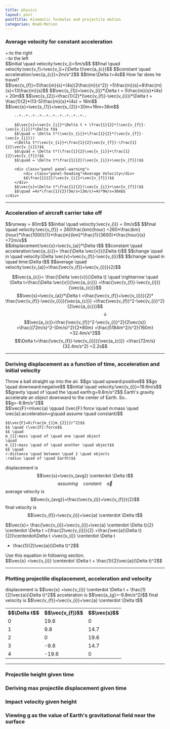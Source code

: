 ```yaml
---
title: physics
layout: post
postTitle: Kinematic formulas and projectile motion 
categories: OneD-Motion
---
```


### Average velocity for constant acceleration

<div class="panel">
	+:to the right<br>
	-:to the left<br>
	$$initial \quad velocity:\vec{v_i}=5m/s$$
	$$final \quad velocity:\vec{v_f}=\vec{v_i}+(\Delta t)\vec{a_{c}}$$
	$$constant \quad acceleration:\vec{a_{c}}=2m/s^2$$
	$$time:\Delta t=4s$$
	How far does he travel?  
</div>

<div class="row">
	<div class="col-sm-6">
		<div id="svg01"></div>
	</div>
	<div class="col-sm-6">
		$$\vec{v_{f}}=5\frac{m}{s}+(4s)(2\frac{m}{s^2})
		=5\frac{m}{s}+8\frac{m}{s}=13\frac{m}{s}$$
		$$\vec{s_{1}}=\vec{v_{i}}*\Delta t 
		= 5\frac{m}{s}*(4s) = 20m$$
		$$\vec{s_{2}}=\frac{1}{2}*(\vec{v_{f}}-\vec{v_{i}})*\Delta t 
		= \frac{1}{2}*(13-5)\frac{m}{s}*(4s) = 16m$$
		$$\vec{s}=\vec{s_{1}}+\vec{s_{2}}=20m+16m=36m$$

		--*--*--*--*--*--*--*--*--*--*--

		$$\vec{s}=\vec{v_{i}}*\Delta t + \frac{1}{2}*(\vec{v_{f}}-\vec{v_{i}})*\Delta t$$
		$$\quad = \Delta t*(\vec{v_{i}}+\frac{1}{2}*(\vec{v_{f}}-\vec{v_{i}}))
		=\Delta t*(\vec{v_{i}}+\frac{1}{2}\vec{v_{f}}-\frac{1}{2}\vec{v_{i}})$$
		$$\quad = \Delta t*(\frac{1}{2}\vec{v_{i}}+\frac{1}{2}\vec{v_{f}})$$
		$$\quad = \Delta t*\frac{1}{2}(\vec{v_{i}}+\vec{v_{f}})$$

		<div class="panel panel-warning">
			<div class="panel-heading">Average Velocity</div>
			$$\frac{1}{2}(\vec{v_{i}}+\vec{v_{f}})$$	
		</div>
		$$\vec{s}=\Delta t*\frac{1}{2}(\vec{v_{i}}+\vec{v_{f}})$$
		$$\quad =4s*\frac{1}{2}(5m/s+13m/s)=4s*9m/s=36m$$
	</div>
</div>

------

### Acceleration of aircraft carrier take off

<div class="panel">
	$$runway = 80m$$
	$$initial \quad velocity:\vec{v_{i}} = 0m/s$$
	$$final \quad velocity:\vec{v_{f}} = 260\frac{km}{hour}
	=260*\frac{km}{hour}*\frac{1000}{1}*\frac{m}{km}*\frac{1}{3600}*\frac{hour}{s}
	=72m/s$$
</div>
<div class="panel">
	$$displacement:\vec{s}=\vec{v_{a}}*\Delta t$$
	$$constant \quad acceleration:\vec{a_{c}}= \frac{\Delta \vec{v}}{\Delta t}$$
	$$change \quad in \quad velocity:\Delta \vec{v}=\vec{v_{f}}-\vec{v_{i}}$$
	$$change \quad in \quad time:\Delta t$$
	$$average \quad velocity:\vec{v_{a}}=\frac{\vec{v_{f}}+\vec{v_{i}}}{2}$$
</div>

$$\vec{a_{c}}= \frac{\Delta \vec{v}}{\Delta t}
\quad \rightarrow \quad 
\Delta t=\frac{\Delta \vec{v}}{\vec{a_{c}}}
=\frac{\vec{v_{f}}-\vec{v_{i}}}{\vec{a_{c}}}$$
$$\vec{s}=\vec{v_{a}}*\Delta t
=\frac{\vec{v_{f}}+\vec{v_{i}}}{2}*
\frac{\vec{v_{f}}-\vec{v_{i}}}{\vec{a_{c}}}
=\frac{\vec{v_{f}}^2-\vec{v_{i}}^2}{2\vec{a_{c}}}$$
$$\qquad\qquad\qquad\qquad\downarrow$$
$$\vec{a_{c}}=\frac{\vec{v_{f}}^2-\vec{v_{i}}^2}{2\vec{s}}
=\frac{(72m/s)^2-(0m/s)^2}{2*80m}
=\frac{5184m^2/s^2}{160m}
=32.4m/s^2$$
$$\Delta t=\frac{\vec{v_{f}}-\vec{v_{i}}}{\vec{a_{c}}}
=\frac{72m/s}{32.4m/s^2}
=2.2s$$



------

### Deriving displacement as a function of time, acceleration and initial velocity

<div class="panel">
	Throw a ball straight up into the air.
	$$go \quad upward:positive$$
	$$go \quad downward:negative$$
	$$initial \quad velocity:\vec{v_{i}}=19.6m/s$$
	$$gravity \quad of \quad the \quad earth:g=9.8m/s^2$$
	Earth's gravity accelerate an object downward to the center of Earth. So..
	$$g=-9.8m/s^2$$
</div>
<div class="panel">
	$$\vec{F}=m\vec{a} 
	\qquad 
	(\vec{F}:force \quad 
	m:mass \quad 
	\vec{a}:acceleration=g\quad assume \quad constant)$$

	$$\vec{F}=G\frac{m_{1}m_{2}}{r^2}$$
	$$ \quad (\vec{F}:force$$
	$$ \quad 
	m_{1}:mass \quad of \quad one \quad object
	\quad
	m_{2}:mass \quad of \quad another \quad object$$
	$$ \quad
	r:distance \quad between \quad 2 \quad objects
	:radius \quad of \quad Earth)$$
</div>

displacement is
$$\vec{s}=\vec{v_{avg}} \centerdot \Delta t$$
$$assuming \quad constant \quad \vec{a}$$
average velocity is
$$\vec{v_{avg}}=\frac{\vec{v_{i}}+\vec{v_{f}}}{2}$$
final velocity is
$$\vec{v_{f}}=\vec{v_{i}}+\vec{a} \centerdot \Delta t$$ 

$$\vec{s}=
\frac{\vec{v_{i}}+\vec{v_{i}}+\vec{a} \centerdot \Delta t}{2}
\centerdot \Delta t
=(\frac{2\vec{v_{i}}}{2}
+\frac{\vec{a}\Delta t}{2})\centerdot\Delta t
=\vec{v_{i}} \centerdot \Delta t 
+ \frac{1}{2}\vec{a}(\Delta t)^2$$

<div class="panel">
	<div class="panel^heading">
		Use this equation in following section.
	</div>
$$\vec{s}
=\vec{v_{i}} \centerdot \Delta t 
+ \frac{1}{2}\vec{a}(\Delta t)^2$$
</div>

------

### Plotting projectile displacement, acceleration and velocity

<div class="row">
	<div class="col-sm-6">
		<div class="panel">
			displacement is
			$$\vec{s}
			=\vec{v_{i}} \centerdot \Delta t 
			+ \frac{1}{2}\vec{a}(\Delta t)^2$$
			acceleration is
			$$\vec{a_{g}=-9.8m/s^2}$$
			final velocity is
			$$\vec{v_{f}}=\vec{v_{i}}+\vec{a} \centerdot \Delta t$$ 
		</div>
	</div>
	<div class="col-sm-3">
		<table class="table">
			<tr>
				<th>$$\Delta t$$</th>
				<th>$$\vec{v_{f}}$$</th>
				<th>$$\vec{s}$$</th>
			</tr>	
			<tr>
				<td>0</td>
				<td>19.6</td>
				<td>0</td>
			</tr>
			<tr>
				<td>1</td>
				<td>9.8</td>
				<td>14.7</td>
			</tr>
			<tr>
				<td>2</td>
				<td>0</td>
				<td>19.6</td>
			</tr>
			<tr>
				<td>3</td>
				<td>-9.8</td>
				<td>14.7</td>
			</tr>
			<tr>
				<td>4</td>
				<td>-19.6</td>
				<td>0</td>
			</tr>
		</table>
	</div>

</div>
<div class="row">
	<div class="col-sm-6">
		<div id="svg02"></div>
	</div>
	<div class="col-sm-6">
		<div id="svg03"></div>
	</div>
</div>


------

### Projectile height given time

### Deriving max projectile displacement given time

### Impact velocity given height

### Viewing g as the value of Earth's gravitational field near the surface 


<script type="text/javascript" src="http://cdn.mathjax.org/mathjax/latest/MathJax.js?config=TeX-AMS-MML_HTMLorMML"></script>
<script src="http://d3js.org/d3.v3.min.js" charset="utf-8"></script>
<script>

  var height = 400;
  var width = 400;

/**
	average velocity
*/

var svg01 = d3.select("#svg01")
                .append("svg")
                .attr("height",height)
                .attr("width",width);

/* 軸 */
var scale01X = d3.scale.linear()
                .domain([0,6])
                .range([50,380]);
var scale01Y = d3.scale.linear()
                .domain([0,15])
                .range([360,30]);

var xAxis01 = d3.svg.axis()
                  .scale(scale01X)
                  .tickValues([0, 1, 2, 3, 4, 5, 6])
                  .tickPadding(5)
                  .tickFormat(d3.format("d"));

var xAxis01Group = svg01.append("g")
                      .attr("transform","translate(0,"+ scale01Y(0)+")")
                      .attr("stroke","white")
                      .style("fill","none")
                      .call(xAxis01);   

var yAxis01 = d3.svg.axis()
                  .scale(scale01Y)
                  .orient(["left"])
                  .tickPadding(0)
                  .tickValues([0,1,2,3,4,5,6,7,8,9,10,11,12,13,14,15]);

var yAxis01Group = svg01.append("g")
.attr("transform","translate(" + scale01X(0) + ",0)")
                      .attr("stroke","white")
                      .style("fill","none")
                      .call(yAxis01);                                              
var curve011Data = [
	{"x":0,"y0":0,"y1":5},
	{"x":1,"y0":0,"y1":5},
	{"x":2,"y0":0,"y1":5},
	{"x":3,"y0":0,"y1":5},
	{"x":4,"y0":0,"y1":5},
];
var curve012Data = [
	{"x":0,"y0":5,"y1":5},
	{"x":1,"y0":5,"y1":7},
	{"x":2,"y0":5,"y1":9},
	{"x":3,"y0":5,"y1":11},
	{"x":4,"y0":5,"y1":13}
];
var area01 = d3.svg.area()
        .x(function(d,i) { return scale01X(d.x);})
        .y0(function(d,i) { return scale01Y(d.y0);})
        .y1(function(d,i) { return scale01Y(d.y1);});

svg01.append("path")
        .attr("d", area01(curve011Data))
        .attr("fill", "blue");
svg01.append("path")
        .attr("d", area01(curve012Data))
        .attr("fill", "green");

// grid
var gridX01 = [1,2,3,4,5,6];
var gridY01 = [1,2,3,4,5,6,7,8,9,10,11,12,13,14,15];

svg01.selectAll(".gridX01")
	.data(gridX01)
	.enter()
	.append("line")
	.attr("x1", function(d){return scale01X(d);})
	.attr("y1", function(d){return scale01Y(0);})
	.attr("x2", function(d){return scale01X(d);})
	.attr("y2", function(d){return scale01Y(15);})
	.attr("class","gridX01")
	.attr("opacity",10)
	.attr("stroke","#666");

svg01.selectAll(".gridY01")
	.data(gridY01)
	.enter()
	.append("line")
	.attr("x1", function(d){return scale01X(0);})
	.attr("y1", function(d){return scale01Y(d);})
	.attr("x2", function(d){return scale01X(6);})
	.attr("y2", function(d){return scale01Y(d);})
	.attr("class","gridY01")
	.attr("opacity",10)
	.attr("stroke","#666");

svg01.append("line")
	.attr("x1", function(d){return scale01X(0);})
	.attr("y1", function(d){return scale01Y(5);})
	.attr("x2", function(d){return scale01X(5);})
	.attr("y2", function(d){return scale01Y(15);})
	.attr("class","gridY01")
	.attr("stroke","#fff");

  /* texts */    
  var text01Data = [
        {"x":-0.5,"y":16,"text":"V(m/s)"},
        {"x":5.2,"y":-1.5,"text":"t(sec)"},
        {"x":1,"y":3,"text":"displacement 1"},
        {"x":1,"y":6,"text":"displacement 2"} ];    
  
  svg01.selectAll(".text01")
      .data(text01Data)
      .enter()
      .append("text")
      .attr("class","text01")
      .attr("x",function(d){return scale01X(d.x)})
      .attr("y",function(d){return scale01Y(d.y)})
      .text(function(d){return d.text})
      .attr("stroke","#fff")
      .attr("font-size","16px")
      .style("fill","white");        

/**
	displacement
*/

var svg02 = d3.select("#svg02")
                .append("svg")
                .attr("height",height)
                .attr("width",width);

/* 軸 */
var scale02X = d3.scale.linear()
                .domain([-0.5,4.2])
                .range([50,380]);
var scale02Y = d3.scale.linear()
                .domain([0,22])
                .range([360,30]);

var xAxis02 = d3.svg.axis()
                  .scale(scale02X)
                  .tickValues([0, 1, 2, 3, 4])
                  .tickPadding(5)
                  .tickFormat(d3.format("d"));

var xAxis02Group = svg02.append("g")
                      .attr("transform","translate(0,"+ scale02Y(0)+")")
                      .attr("stroke","white")
                      .style("fill","none")
                      .call(xAxis02);   

var yAxis02 = d3.svg.axis()
                  .scale(scale02Y)
                  .orient(["left"])
                  .tickPadding(0)
                  .tickValues([5,10,15,20]);

var yAxis02Group = svg02.append("g")
.attr("transform","translate(" + scale02X(0) + ",0)")
                      .attr("stroke","white")
                      .style("fill","none")
                      .call(yAxis02);                            



// grid
var gridX02 = [1,2,3,4];
var gridY02 = [5,10,15,20];

svg02.selectAll(".gridX02")
	.data(gridX02)
	.enter()
	.append("line")
	.attr("x1", function(d){return scale02X(d);})
	.attr("y1", function(d){return scale02Y(0);})
	.attr("x2", function(d){return scale02X(d);})
	.attr("y2", function(d){return scale02Y(20);})
	.attr("class","gridX02")
	.attr("opacity",10)
	.attr("stroke","#666");

svg02.selectAll(".gridY02")
	.data(gridY02)
	.enter()
	.append("line")
	.attr("x1", function(d){return scale02X(0);})
	.attr("y1", function(d){return scale02Y(d);})
	.attr("x2", function(d){return scale02X(4);})
	.attr("y2", function(d){return scale02Y(d);})
	.attr("class","gridY02")
	.attr("opacity",10)
	.attr("stroke","#666");

  /* texts */    
  var text02Data = [
        {"x":-0.5,"y":21,"text":"m"},
        {"x":4.1,"y":-1.5,"text":"t"},
        {"x":1.5,"y":21,"text":"displacement"} ];    
  
  svg02.selectAll(".text02")
      .data(text02Data)
      .enter()
      .append("text")
      .attr("class","text02")
      .attr("x",function(d){return scale02X(d.x)})
      .attr("y",function(d){return scale02Y(d.y)})
      .text(function(d){return d.text})
      .attr("stroke","#fff")
      .attr("font-size","16px")
      .style("fill","white");        

var point02Data = [0,14.7,19.6,14.7,0];

svg02.selectAll(".point02")
				.data(point02Data)
				.enter()
				.append("circle")
				.attr("cx",function(d,i){return scale02X(i) })
				.attr("cy",function(d,i){return scale02Y(d) })
				.attr("r",4)
				.attr("stroke","gold")
				.style("fill","gold")
				.attr("class","point02");

	var line02Data = [];
	for (var i = 0; i < 4.1; i=i+0.1) {
	 				line02Data.push(i);
	 			}; 			
	var line02 = d3.svg.line()
        .x(function(d) { return scale02X(d); })
        .y(function(d) { 
        	return scale02Y(19.6*d + (-9.8*d*d)/2); })
        .interpolate("linear");

 	svg02.append("path")
          .attr("d", line02(line02Data))
          .attr("stroke", "gold")
          .attr("stroke-width", 2)
          .attr("fill", "none");   

/**
	velocity
*/

var svg03 = d3.select("#svg03")
                .append("svg")
                .attr("height",height)
                .attr("width",width);

/* 軸 */
var scale03X = d3.scale.linear()
                .domain([-0.5,4.2])
                .range([50,380]);
var scale03Y = d3.scale.linear()
                .domain([-22,22])
                .range([360,30]);

var xAxis03 = d3.svg.axis()
                  .scale(scale03X)
                  .tickValues([1, 2, 3, 4])
                  .tickPadding(5)
                  .tickFormat(d3.format("d"));

var xAxis03Group = svg03.append("g")
                      .attr("transform","translate(0,"+ scale03Y(0)+")")
                      .attr("stroke","white")
                      .style("fill","none")
                      .call(xAxis03);   

var yAxis03 = d3.svg.axis()
                  .scale(scale03Y)
                  .orient(["left"])
                  .tickPadding(0)
                  .tickValues([-20,-10,0,10,20]);

var yAxis03Group = svg03.append("g")
.attr("transform","translate(" + scale03X(0) + ",0)")
                      .attr("stroke","white")
                      .style("fill","none")
                      .call(yAxis03);                                              
// grid
var gridX03 = [1,2,3,4];
var gridY03 = [-20,-10,10,20];

svg03.selectAll(".gridX03")
	.data(gridX03)
	.enter()
	.append("line")
	.attr("x1", function(d){return scale03X(d);})
	.attr("y1", function(d){return scale03Y(-20);})
	.attr("x2", function(d){return scale03X(d);})
	.attr("y2", function(d){return scale03Y(20);})
	.attr("class","gridX03")
	.attr("opacity",10)
	.attr("stroke","#666");

svg03.selectAll(".gridY03")
	.data(gridY03)
	.enter()
	.append("line")
	.attr("x1", function(d){return scale03X(0);})
	.attr("y1", function(d){return scale03Y(d);})
	.attr("x2", function(d){return scale03X(4);})
	.attr("y2", function(d){return scale03Y(d);})
	.attr("class","gridY03")
	.attr("opacity",10)
	.attr("stroke","#666");

var point03Data = [19.6,9.8,0,-9.8,-19.6];

svg03.selectAll(".point03")
				.data(point03Data)
				.enter()
				.append("circle")
				.attr("cx",function(d,i){return scale03X(i) })
				.attr("cy",function(d,i){return scale03Y(d) })
				.attr("r",4)
				.attr("stroke","gold")
				.style("fill","gold")
				.attr("class","point03");

	var line03Data = [];
	for (var i = 0; i <= 4; i++) {
	 				line03Data.push(i);
	 			}; 			
	var line03 = d3.svg.line()
        .x(function(d) { return scale03X(d); })
        .y(function(d) { return scale03Y(19.6 - (9.8*d)); })
        .interpolate("linear");

 	svg03.append("path")
          .attr("d", line03(line03Data))
          .attr("stroke", "gold")
          .attr("stroke-width", 2)
          .attr("fill", "none");   
  
  /* texts */    
  var text03Data = [
        {"x":-0.5,"y":21.5,"text":"m/s"},
        {"x":4.1,"y":-2,"text":"t"},
        {"x":1.5,"y":21,"text":"Velocity"} ];    
  
  svg03.selectAll(".text03")
      .data(text03Data)
      .enter()
      .append("text")
      .attr("class","text03")
      .attr("x",function(d){return scale03X(d.x)})
      .attr("y",function(d){return scale03Y(d.y)})
      .text(function(d){return d.text})
      .attr("stroke","#fff")
      .attr("font-size","16px")
      .style("fill","white");        

</script>
